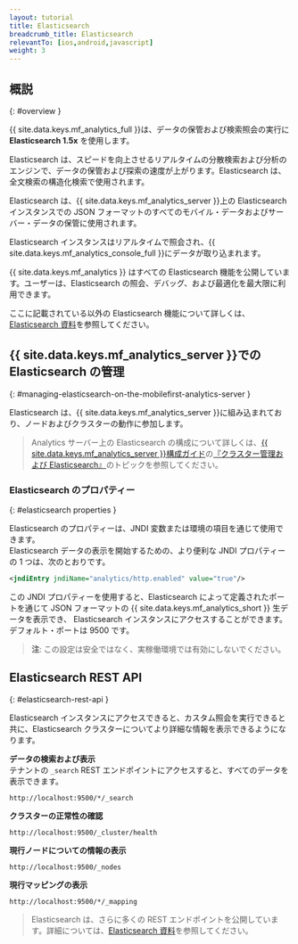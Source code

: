 ```yaml
---
layout: tutorial
title: Elasticsearch
breadcrumb_title: Elasticsearch
relevantTo: [ios,android,javascript]
weight: 3
---
```

<!-- NLS_CHARSET=UTF-8 -->
## 概説
{: #overview }

{{ site.data.keys.mf_analytics_full }}は、データの保管および検索照会の実行に **Elasticsearch 1.5x** を使用します。  

Elasticsearch は、スピードを向上させるリアルタイムの分散検索および分析のエンジンで、データの保管および探索の速度が上がります。Elasticsearch は、全文検索の構造化検索で使用されます。

Elasticsearch は、{{ site.data.keys.mf_analytics_server }}上の Elasticsearch インスタンスでの JSON フォーマットのすべてのモバイル・データおよびサーバー・データの保管に使用されます。

Elasticsearch インスタンスはリアルタイムで照会され、{{ site.data.keys.mf_analytics_console_full }}にデータが取り込まれます。

{{ site.data.keys.mf_analytics }} はすべての Elasticsearch 機能を公開しています。ユーザーは、Elasticsearch の照会、デバッグ、および最適化を最大限に利用できます。

ここに記載されている以外の Elasticsearch 機能について詳しくは、[Elasticsearch 資料](https://www.elastic.co/guide/en/elasticsearch/reference/1.5/index.html)を参照してください。

## {{ site.data.keys.mf_analytics_server }}での Elasticsearch の管理
{: #managing-elasticsearch-on-the-mobilefirst-analytics-server }

Elasticsearch は、{{ site.data.keys.mf_analytics_server }}に組み込まれており、ノードおよびクラスターの動作に参加します。

> Analytics サーバー上の Elasticsearch の構成について詳しくは、[{{ site.data.keys.mf_analytics_server }}構成ガイド](../../installation-configuration/production/analytics/configuration)の[『クラスター管理および Elasticsearch』](../../installation-configuration/production/analytics/configuration#cluster-management-and-elasticsearch)のトピックを参照してください。

### Elasticsearch のプロパティー
{: #elasticsearch properties }

Elasticsearch のプロパティーは、JNDI 変数または環境の項目を通じて使用できます。  
Elasticsearch データの表示を開始するための、より便利な JNDI プロパティーの 1 つは、次のとおりです。

```xml
<jndiEntry jndiName="analytics/http.enabled" value="true"/>
```

この JNDI プロパティーを使用すると、Elasticsearch によって定義されたポートを通じて JSON フォーマットの {{ site.data.keys.mf_analytics_short }} 生データを表示でき、 Elasticsearch インスタンスにアクセスすることができます。デフォルト・ポートは 9500 です。

> **注**: この設定は安全ではなく、実稼働環境では有効にしないでください。

## Elasticsearch REST API
{: #elasticsearch-rest-api }

Elasticsearch インスタンスにアクセスできると、カスタム照会を実行できると共に、Elasticsearch クラスターについてより詳細な情報を表示できるようになります。

**データの検索および表示**  
テナントの `_search` REST エンドポイントにアクセスすると、すべてのデータを表示できます。  

```
http://localhost:9500/*/_search
```

**クラスターの正常性の確認**  

```
http://localhost:9500/_cluster/health
```

**現行ノードについての情報の表示**  

```
http://localhost:9500/_nodes
```

**現行マッピングの表示**  

```
http://localhost:9500/*/_mapping
```

> Elasticsearch は、さらに多くの REST エンドポイントを公開しています。詳細については、[Elasticsearch 資料](https://www.elastic.co/guide/en/elasticsearch/reference/1.5/index.html)を参照してください。

